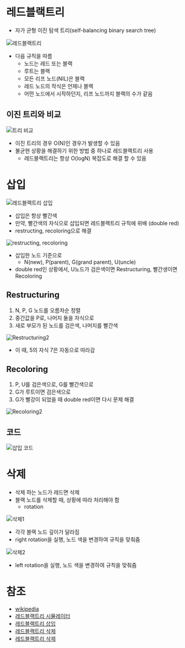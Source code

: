# 레드블랙트리
- 자가 균형 이진 탐색 트리(self-balancing binary search tree)

![레드블랙트리](https://upload.wikimedia.org/wikipedia/commons/thumb/6/66/Red-black_tree_example.svg/1920px-Red-black_tree_example.svg.png)

- 다음 규칙을 따름
	- 노드는 레드 또는 블랙
	- 루트는 블랙
	- 모든 리프 노드(NIL)은 블랙
	- 레드 노드의 작식은 언제나 블랙
	- 어떤 노드에서 시작하던지, 리프 노드까지 블랙의 수가 같음

## 이진 트리와 비교
![트리 비교](https://camo.githubusercontent.com/81768ffd0cde51de03f903a834d98253d0b66fb4b1c49ae3a8f14d1f947caa91/68747470733a2f2f626c6f672e6b616b616f63646e2e6e65742f646e2f62354158365a2f62747132424462413453772f43445356336c49547355724449697373374f444d4c6b2f696d672e706e67)

- 이진 트리의 경우 O(N)인 경우가 발생할 수 있음
- 불균현 상황을 해결하기 위한 방법 중 하나로 레드블랙트리 사용
	- 레드블랙트리는 항상 O(logN)  복잡도로 해결 할 수 있음

# 삽입
![레드블랙트리 삽입](https://img1.daumcdn.net/thumb/R1280x0/?scode=mtistory2&fname=https%3A%2F%2Fblog.kakaocdn.net%2Fdn%2FblkAJy%2FbtrpiHjqbii%2Ftj9F3pQv8oZwVgD7ffX4w1%2Fimg.png)

- 삽입은 항상 빨간색
- 만약, 빨간색의 자식으로 삽입되면 레드블랙트리 규칙에 위배 (double red)
- restructing, recoloring으로 해결

![restructing, recoloring](https://img1.daumcdn.net/thumb/R1280x0/?scode=mtistory2&fname=https%3A%2F%2Fblog.kakaocdn.net%2Fdn%2FbYG3yV%2FbtrpoxGRp6g%2FfBAd1VvrqdWy6QRRSKTX3k%2Fimg.png)

- 삽입한 노드 기준으로
	- N(new), P(parent), G(grand parent), U(uncle)
- double red인 상황에서, U노드가 검은색이면 Restructuring, 빨간생이면 Recoloring

## Restructuring
1. N, P, G 노드를 오름차순 정렬
2. 중간값을 P로, 나머지 둘을 자식으로
3. 새로 부모가 된 노드를 검은색, 나머지를 빨간색

![Restructuring2](https://img1.daumcdn.net/thumb/R1280x0/?scode=mtistory2&fname=https%3A%2F%2Fblog.kakaocdn.net%2Fdn%2FcAUx5F%2FbtrppAcjYXR%2FczbUJZ1GU22ufSGewtyYQ1%2Fimg.png)

- 이 때, 5의 자식 7은 자동으로 따라감

## Recoloring
1. P, U를 검은색으로, G를 빨간색으로
2. G가 루트이면 검은색으로
3. G가 빨강이 되었을 때 double red이면 다시 문제 해결

![Recoloring2](https://img1.daumcdn.net/thumb/R1280x0/?scode=mtistory2&fname=https%3A%2F%2Fblog.kakaocdn.net%2Fdn%2Fnkkuw%2Fbtrpjvpzukc%2FZprBjMgiPVQzBJxPgaZiU1%2Fimg.png)

## 코드
![삽입 코드](https://img1.daumcdn.net/thumb/R1280x0/?scode=mtistory2&fname=http%3A%2F%2Fcfile26.uf.tistory.com%2Fimage%2F2408DE33534E0B043B422D)

# 삭제
- 삭제 하는 노드가 레드면 삭제
- 블랙 노드를 삭제할 때, 상황에 따라 처리해야 함
	- rotation

![삭제1](https://blog.kakaocdn.net/dn/2LTzq/btrdkbuTUhi/QnarKUDipLOiBmHtCMPTg1/img.png)
- 각각 블랙 노드 깊이가 달라짐
- right rotation을 실행, 노드 색을 변경하여 규칙을 맞춰줌

![삭제2](https://blog.kakaocdn.net/dn/ywLaa/btrdetwZwlI/hPFTeph2sGjhYtzZ47veb0/img.png)

 - left rotation을 실행, 노드 색을 변경하여 규칙을 맞춰줌

# 참조
- [wikipedia](https://ko.wikipedia.org/wiki/%EB%A0%88%EB%93%9C-%EB%B8%94%EB%9E%99_%ED%8A%B8%EB%A6%AC)
- [레드블랙트리 시뮬레이터](https://www.cs.usfca.edu/~galles/visualization/RedBlack.html)
- [레드블랙트리 삽입](https://code-lab1.tistory.com/62)
- [레드블랙트리 삭제](https://velog.io/@stthunderl/Red-Black-Tree-4-%EC%82%AD%EC%A0%9Cdeletion-delete-deletefixup#%EC%82%AD%EC%A0%9Cdeletion)
- [레드블랙트리 삭제](https://8iggy.tistory.com/188)
